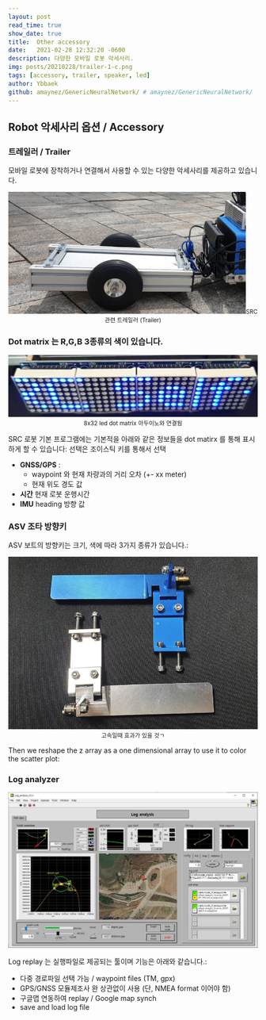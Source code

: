 ```yaml
---
layout: post
read_time: true
show_date: true
title:  Other accessory
date:   2021-02-28 12:32:20 -0600
description: 다양한 모바일 로봇 악세사리.
img: posts/20210228/trailer-1-c.png 
tags: [accessory, trailer, speaker, led]
author: Ybbaek
github: amaynez/GenericNeuralNetwork/ # amaynez/GenericNeuralNetwork/
---
```

## Robot 악세사리 옵션 / Accessory
### 트레일러 / Trailer
모바일 로봇에 장착하거나 연결해서 사용할 수 있는 다양한 악세사리를 제공하고 있습니다.
<center><img src="./assets/img/posts/20210228/trailer-4.png" width="480px"><small>SRC 관련 트레일러 (Trailer)</small></center>

### Dot matrix 는 R,G,B 3종류의 색이 있습니다.

<center><img src="./assets/img/posts/20210228/dot_matrix.png"><small>8x32 led dot matrix 아두이노와 연결됨</small></center>

SRC 로봇 기본 프로그램에는 기본적을 아래와 같은 정보들을 dot matirx 를 통해 표시하게 할 수 있습니다:
선택은 조이스틱 키를 통해서 선택
- **GNSS/GPS** :
    - waypoint 와 현재 차량과의 거리 오차 (+- xx meter)
    - 현재 위도 경도 값
- **시간** 현재 로봇 운행시간
- **IMU** heading 방향 값

### ASV 조타 방향키
ASV 보트의 방향키는 크기, 색에 따라 3가지 종류가 있습니다.:

<center><img src="./assets/img/posts/20210228/keying.png"><small>고속일때 효과가 있을 것ㄱ</small></center>

Then we reshape the z array as a one dimensional array to use it to color the scatter plot:

### Log analyzer

<center><img src="./assets/img/posts/20210228/log-replay.jpg"></center>

Log replay 는 실행파일로 제공되는 툴이며 기능은 아래와 같습니다.:

- 다중 경로파일 선택 가능 / waypoint files (TM, gpx)
- GPS/GNSS 모듈제조사 완 상관없이 사용 (단, NMEA format 이어야 함)
- 구글맵 연동하여 replay / Google map synch
- save and load log file